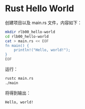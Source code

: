 # Rust Hello World

创建项目以及 main.rs 文件，内容如下：

```bash
mkdir rlb00_hello-world
cd rlb00_hello-world
cat > main.rs << EOF
fn main() {
    println!("Hello, world!");
}
EOF
```

运行：

```bash
rustc main.rs
./main
```

将得到输出：

```bash
Hello, world!
```
